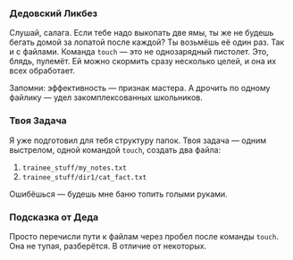 ### Дедовский Ликбез

Слушай, салага. Если тебе надо выкопать две ямы, ты же не будешь бегать домой за лопатой после каждой? Ты возьмёшь её один раз. Так и с файлами. Команда `touch` — это не однозарядный пистолет. Это, блядь, пулемёт. Ей можно скормить сразу несколько целей, и она их всех обработает.

Запомни: эффективность — признак мастера. А дрочить по одному файлику — удел закомплексованных школьников.

### Твоя Задача

Я уже подготовил для тебя структуру папок. Твоя задача — одним выстрелом, одной командой `touch`, создать два файла:

1.  `trainee_stuff/my_notes.txt`
2.  `trainee_stuff/dir1/cat_fact.txt`

Ошибёшься — будешь мне баню топить голыми руками.

### Подсказка от Деда

Просто перечисли пути к файлам через пробел после команды `touch`. Она не тупая, разберётся. В отличие от некоторых.
